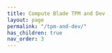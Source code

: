 ```yaml
---
title: Compute Blade TPM and Dev
layout: page
permalink: "/tpm-and-dev/"
has_children: true
nav_order: 3
---
```


